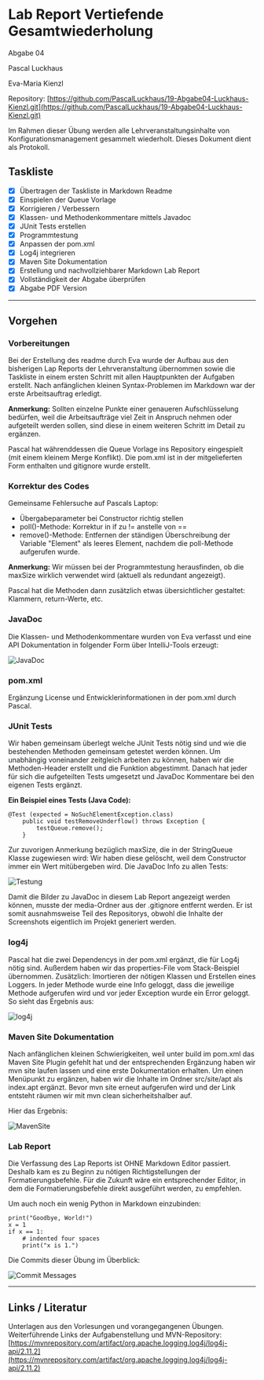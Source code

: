 # Lab Report Vertiefende Gesamtwiederholung

Abgabe 04

Pascal Luckhaus

Eva-Maria Kienzl

Repository: [https://github.com/PascalLuckhaus/19-Abgabe04-Luckhaus-Kienzl.git](https://github.com/PascalLuckhaus/19-Abgabe04-Luckhaus-Kienzl.git)

Im Rahmen dieser Übung werden alle Lehrveranstaltungsinhalte von Konfigurationsmanagement gesammelt wiederholt. Dieses Dokument dient als Protokoll.

## Taskliste

- [X] Übertragen der Taskliste in Markdown Readme
- [X] Einspielen der Queue Vorlage
- [X] Korrigieren / Verbessern
- [X] Klassen- und Methodenkommentare mittels Javadoc
- [X] JUnit Tests erstellen
- [X] Programmtestung
- [X] Anpassen der pom.xml
- [X] Log4j integrieren
- [x] Maven Site Dokumentation
- [X] Erstellung und nachvollziehbarer Markdown Lab Report
- [X] Vollständigkeit der Abgabe überprüfen
- [X] Abgabe PDF Version

-----

## Vorgehen
### Vorbereitungen
Bei der Erstellung des readme durch Eva wurde der Aufbau aus den bisherigen Lap Reports der Lehrveranstaltung übernommen sowie die Taskliste in einem ersten Schritt mit allen Hauptpunkten der Aufgaben erstellt. Nach anfänglichen kleinen Syntax-Problemen im Markdown war der erste Arbeitsauftrag erledigt.

**Anmerkung:** Sollten einzelne Punkte einer genaueren Aufschlüsselung bedürfen, weil die Arbeitsaufträge viel Zeit in Anspruch nehmen oder aufgeteilt werden sollen, sind diese in einem weiteren Schritt im Detail zu ergänzen.

Pascal hat währenddessen die Queue Vorlage ins Repository eingespielt (mit einem kleinem Merge Konflikt). Die pom.xml ist in der mitgelieferten Form enthalten und gitignore wurde erstellt.

### Korrektur des Codes
Gemeinsame Fehlersuche auf Pascals Laptop:
- Übergabeparameter bei Constructor richtig stellen
- poll()-Methode: Korrektur in if zu != anstelle von ==
- remove()-Methode: Entfernen der ständigen Überschreibung der Variable "Element" als leeres Element, nachdem die poll-Methode aufgerufen wurde.

**Anmerkung:** Wir müssen bei der Programmtestung herausfinden, ob die maxSize wirklich verwendet wird (aktuell als redundant angezeigt).

Pascal hat die Methoden dann zusätzlich etwas übersichtlicher gestaltet: Klammern, return-Werte, etc.

### JavaDoc
Die Klassen- und Methodenkommentare wurden von Eva verfasst und eine API Dokumentation in folgender Form über IntelliJ-Tools erzeugt:

![JavaDoc](media/javadoc.jpg)

### pom.xml
Ergänzung License und Entwicklerinformationen in der pom.xml durch Pascal.

### JUnit Tests
Wir haben gemeinsam überlegt welche JUnit Tests nötig sind und wie die bestehenden Methoden gemeinsam getestet werden können. Um unabhängig voneinander zeitgleich arbeiten zu können, haben wir die Methoden-Header erstellt und die Funktion abgestimmt. Danach hat jeder für sich die  aufgeteilten Tests umgesetzt und JavaDoc Kommentare bei den eigenen Tests ergänzt.

**Ein Beispiel eines Tests (Java Code):**
```
@Test (expected = NoSuchElementException.class)
    public void testRemoveUnderflow() throws Exception {
        testQueue.remove();
    }
```

Zur zuvorigen Anmerkung bezüglich maxSize, die in der StringQueue Klasse zugewiesen wird: Wir haben diese gelöscht, weil dem Constructor immer ein Wert mitübergeben wird. Die JavaDoc Info zu allen Tests:

![Testung](media/Testung.jpg)

Damit die Bilder zu JavaDoc in diesem Lab Report angezeigt werden können, musste der media-Ordner aus der .gitignore entfernt werden. Er ist somit ausnahmsweise Teil des Repositorys, obwohl die Inhalte der Screenshots eigentlich im Projekt generiert werden.

### log4j
Pascal hat die zwei Dependencys in der pom.xml ergänzt, die für Log4j nötig sind. Außerdem haben wir das properties-File vom Stack-Beispiel übernommen. Zusätzlich: Imortieren der nötigen Klassen und Erstellen eines Loggers. In jeder Methode wurde eine Info geloggt, dass die jeweilige Methode aufgerufen wird und vor jeder Exception wurde ein Error geloggt. So sieht das Ergebnis aus:

![log4j](media/log.jpg)

### Maven Site Dokumentation
Nach anfänglichen kleinen Schwierigkeiten, weil unter build im pom.xml das Maven Site Plugin gefehlt hat und der entsprechenden Ergänzung haben wir mvn site laufen lassen und eine erste Dokumentation erhalten. Um einen Menüpunkt zu ergänzen, haben wir die Inhalte im Ordner src/site/apt als index.apt ergänzt. Bevor mvn site erneut aufgerufen wird und der Link entsteht räumen wir mit mvn clean sicherheitshalber auf.

Hier das Ergebnis:

![MavenSite](media/maven.jpg)

### Lab Report
Die Verfassung des Lap Reports ist OHNE Markdown Editor passiert. Deshalb kam es zu Beginn zu nötigen Richtigstellungen der Formatierungsbefehle. Für die Zukunft wäre ein entsprechender Editor, in dem die Formatierungsbefehle direkt ausgeführt werden, zu empfehlen.

Um auch noch ein wenig Python in Markdown einzubinden:

```
print("Goodbye, World!")
x = 1
if x == 1:
    # indented four spaces
    print("x is 1.")
```

Die Commits dieser Übung im Überblick:

![Commit Messages](media/commits1.jpg)

-----

## Links / Literatur
Unterlagen aus den Vorlesungen und vorangegangenen Übungen. Weiterführende Links der Aufgabenstellung und MVN-Repository: [https://mvnrepository.com/artifact/org.apache.logging.log4j/log4j-api/2.11.2](https://mvnrepository.com/artifact/org.apache.logging.log4j/log4j-api/2.11.2)
